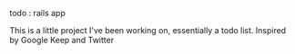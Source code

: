 todo : rails app

This is a little project I've been working on, essentially a todo list. Inspired by Google Keep and Twitter